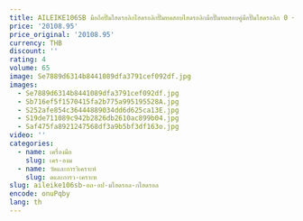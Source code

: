 ```yaml
---
title: AILEIKE106SB มือถือปั๊มไฮดรอลิกไฮดรอลิกปั๊มทดสอบไฮดรอลิกมือปั๊มทดสอบคู่มือปั๊มไฮดรอลิก 0 ~ 200bar
price: '20108.95'
price_original: '20108.95'
currency: THB
discount: ''
rating: 4
volume: 65
image: Se7889d6314b8441089dfa3791cef092df.jpg
images:
  - Se7889d6314b8441089dfa3791cef092df.jpg
  - Sb716ef5f1570415fa2b775a995195528A.jpg
  - S252afe854c36444889034dd6d625ca13E.jpg
  - S19de711089c942b2826db2610ac899b04.jpg
  - Saf475fa8921247568df3a9b5bf3df163o.jpg
video: ''
categories:
  - name: เครื่องมือ
    slug: เคร-องม
  - name: วัดและการวิเคราะห์
    slug: ดและการว-เคราะห
slug: aileike106sb-อถ-อป-มไฮดรอล-กไฮดรอล
encode: onuPqby
lang: th
---
```

  